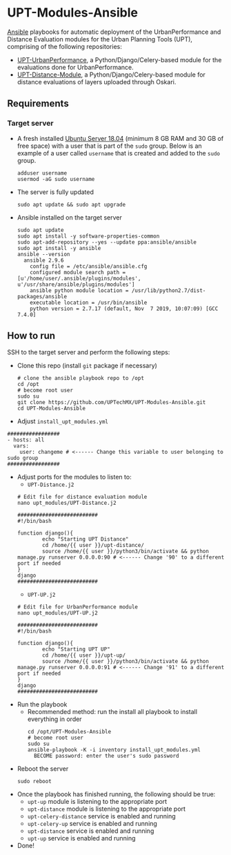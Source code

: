 # UPT-Modules-Ansible
[Ansible](https://docs.ansible.com) playbooks for automatic deployment of the UrbanPerformance and Distance Evaluation modules for the Urban Planning Tools (UPT), comprising of the following repositories:
* [UPT-UrbanPerformance](https://github.com/UPTechMX/UPT-UrbanPerformance), a Python/Django/Celery-based module for the evaluations done for UrbanPerformance.
* [UPT-Distance-Module](https://github.com/UPTechMX/UPT-Distance-Module), a Python/Django/Celery-based module for distance evaluations of layers uploaded through Oskari.

## Requirements
### Target server
* A fresh installed [Ubuntu Server 18.04](https://ubuntu.com/download/server) (minimum 8 GB RAM and 30 GB of free space) with a user that is part of the `sudo` group. Below is an example of a user called `username` that is created and added to the `sudo` group. 
  ```
  adduser username
  usermod -aG sudo username
  ```
* The server is fully updated
  ```
  sudo apt update && sudo apt upgrade
  ```
* Ansible installed on the target server
  ```
  sudo apt update
  sudo apt install -y software-properties-common
  sudo apt-add-repository --yes --update ppa:ansible/ansible
  sudo apt install -y ansible
  ansible --version
    ansible 2.9.6
      config file = /etc/ansible/ansible.cfg
      configured module search path = [u'/home/user/.ansible/plugins/modules', u'/usr/share/ansible/plugins/modules']
      ansible python module location = /usr/lib/python2.7/dist-packages/ansible
      executable location = /usr/bin/ansible
      python version = 2.7.17 (default, Nov  7 2019, 10:07:09) [GCC 7.4.0]
  ```
  
## How to run
SSH to the target server and perform the following steps:
* Clone this repo (install `git` package if necessary)
  ```
  # clone the ansible playbook repo to /opt
  cd /opt
  # become root user
  sudo su
  git clone https://github.com/UPTechMX/UPT-Modules-Ansible.git
  cd UPT-Modules-Ansible
  ```
* Adjust `install_upt_modules.yml`
```
#################
- hosts: all
  vars:
    user: changeme # <------ Change this variable to user belonging to sudo group
#################
```
* Adjust ports for the modules to listen to:
  * ```UPT-Distance.j2```
  ```
  # Edit file for distance evaluation module
  nano upt_modules/UPT-Distance.j2
  
  ##########################
  #!/bin/bash

  function django(){
          echo "Starting UPT Distance"
          cd /home/{{ user }}/upt-distance/
          source /home/{{ user }}/python3/bin/activate && python manage.py runserver 0.0.0.0:90 # <------ Change '90' to a different port if needed
  }
  django
  ##########################
  ```
  * ```UPT-UP.j2```
  ```
  # Edit file for UrbanPerformance module
  nano upt_modules/UPT-UP.j2
  
  ##########################
  #!/bin/bash

  function django(){
          echo "Starting UPT UP"
          cd /home/{{ user }}/upt-up/
          source /home/{{ user }}/python3/bin/activate && python manage.py runserver 0.0.0.0:91 # <------ Change '91' to a different port if needed
  }
  django
  ##########################
  ```
* Run the playbook
    * Recommended method: run the install all playbook to install everything in order
        ```
        cd /opt/UPT-Modules-Ansible
        # become root user
        sudo su
        ansible-playbook -K -i inventory install_upt_modules.yml
          BECOME password: enter the user's sudo password
        ```
* Reboot the server
  ```
  sudo reboot
  ```
* Once the playbook has finished running, the following should be true:
  * `upt-up` module is listening to the appropriate port
  * `upt-distance` module is listening to the appropriate port
  * `upt-celery-distance` service is enabled and running
  * `upt-celery-up` service is enabled and running
  * `upt-distance` service is enabled and running
  * `upt-up` service is enabled and running
* Done!
